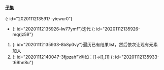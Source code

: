 #### [子集](https://leetcode-cn.com/problems/subsets/)
{: id="20201112135917-yicwur0"}

* {: id="20201112135926-lw77ymf"}迭代
{: id="20201112135926-mqrjz59"}

1. {: id="20201112135933-8b8p0vy"}遍历已有结果list，然后依次让现有元素加入
2. {: id="20201112140047-3fjpzah"}例如：[]->[],[1]
{: id="20201112135933-t69hn8u"}
